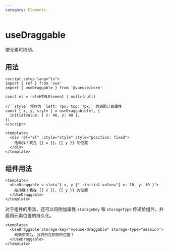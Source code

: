 ```yaml
---
category: Elements
---
```


# useDraggable

使元素可拖动。

## 用法

```vue
<script setup lang="ts">
import { ref } from 'vue'
import { useDraggable } from '@vueuse/core'

const el = ref<HTMLElement | null>(null)

// `style` 将作为 `left: ?px; top: ?px;` 的辅助计算属性
const { x, y, style } = useDraggable(el, {
  initialValue: { x: 40, y: 40 },
})
</script>

<template>
  <div ref="el" :style="style" style="position: fixed">
    拖动我！我在 {{ x }}，{{ y }} 的位置
  </div>
</template>
```

## 组件用法

```vue
<template>
  <UseDraggable v-slot="{ x, y }" :initial-value="{ x: 10, y: 10 }">
    拖动我！我在 {{ x }}，{{ y }} 的位置
  </UseDraggable>
</template>
```

对于组件的用法，还可以将附加属性 `storageKey` 和 `storageType` 传递给组件，并启用元素位置的持久化。

```vue
<template>
  <UseDraggable storage-key="vueuse-draggable" storage-type="session">
    刷新页面后，我仍然在相同的位置！
  </UseDraggable>
</template>
```
